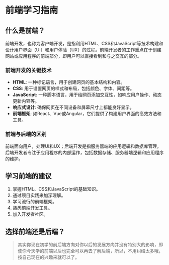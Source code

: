 
# 前端学习指南

## 什么是前端？

前端开发，也称为客户端开发，是指利用HTML、CSS和JavaScript等技术构建和设计用户界面（UI）和用户体验（UX）的过程。前端开发者的工作重点在于创建网站或应用程序的前端部分，即用户可以直接看到和与之交互的部分。

### 前端开发的关键技术

- **HTML**: 一种标记语言，用于创建网页的基本结构和内容。
- **CSS**: 用于设置网页的样式和布局，包括颜色、字体、间距等。
- **JavaScript**: 一种脚本语言，用于给网页添加交互性，如响应用户操作、动态更新内容等。
- **响应式设计**: 确保网页在不同设备和屏幕尺寸上都能良好显示。
- **前端框架**: 如React、Vue或Angular，它们提供了构建用户界面的高效方法和工具。

### 前端与后端的区别

前端面向用户，处理UI和UX；后端开发是指服务器端的应用逻辑和数据库管理。后端开发者专注于应用程序的内部运作，包括数据存储、服务器端逻辑和应用程序的维护。

## 学习前端的建议

1. 掌握HTML、CSS和JavaScript的基础知识。
2. 通过项目实践来加深理解。
3. 学习流行的前端框架。
4. 熟悉前端开发工具。
5. 加入开发者社区。

## 选择前端还是后端？

> 其实你现在初学的前后端方向对你以后的发展方向并没有特别大的影响，即使你今天学的前端以后也完全可以再去了解后端，所以，不用纠结太多哦，按自己现在的兴趣来就可以了。
